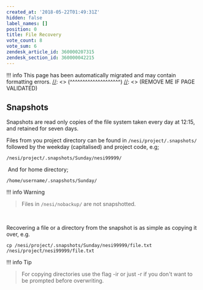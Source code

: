 ```yaml
---
created_at: '2018-05-22T01:49:31Z'
hidden: false
label_names: []
position: 0
title: File Recovery
vote_count: 8
vote_sum: 6
zendesk_article_id: 360000207315
zendesk_section_id: 360000042215
---
```




[//]: <> (REMOVE ME IF PAGE VALIDATED)
[//]: <> (vvvvvvvvvvvvvvvvvvvv)
!!! info
    This page has been automatically migrated and may contain formatting errors.
[//]: <> (^^^^^^^^^^^^^^^^^^^^)
[//]: <> (REMOVE ME IF PAGE VALIDATED)

## Snapshots

Snapshots are read only copies of the file system taken every day at
12:15, and retained for seven days.  
  
Files from you project directory can be found
in `/nesi/project/.snapshots/` followed by the weekday (capitalised) and
project code, e.g;

    /nesi/project/.snapshots/Sunday/nesi99999/

 And for home directory;

    /home/username/.snapshots/Sunday/
!!! info Warning
>
> Files in `/nesi/nobackup/` are not snapshotted.

 

Recovering a file or a directory from the snapshot is as simple as
copying it over, e.g.

    cp /nesi/project/.snapshots/Sunday/nesi99999/file.txt /nesi/project/nesi99999/file.txt
!!! info Tip
>
> For copying directories use the flag -ir or just -r if you don't want
> to be prompted before overwriting.
